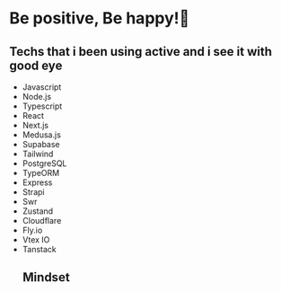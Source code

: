 
<h1 align="start">Be positive, Be happy!🌱</h1>

<h2>Techs that i been using active and i see it with good eye </h2>
<ul >
<li>Javascript</li>
<li>Node.js</li>
<li>Typescript</li>
<li>React</li>
<li>Next.js</li>
<li>Medusa.js</li>
<li>Supabase</li>
<li>Tailwind</li>
<li>PostgreSQL</li>
<li>TypeORM</li>
<li>Express</li>
<li>Strapi</li>
<li>Swr</li>
<li>Zustand</li>
<li>Cloudflare</li>
<li>Fly.io</li>
<li>Vtex IO</li>
<li>Tanstack</li>

<h2>Mindset</h2>











</div>
